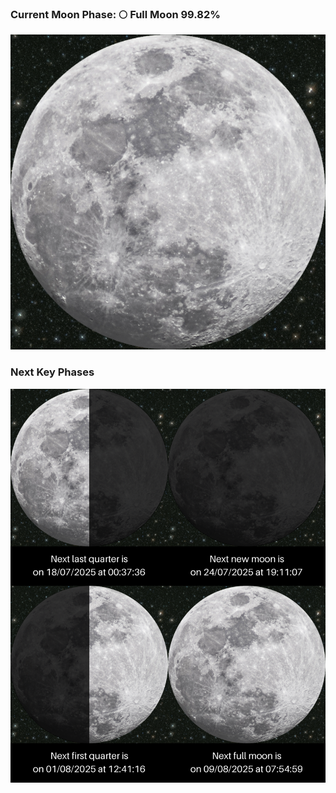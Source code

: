 ### Current Moon Phase: 🌕 Full Moon 99.82%
![Moon Phase](moonphase.png)
### Next Key Phases
![Gallery](gallery.png)